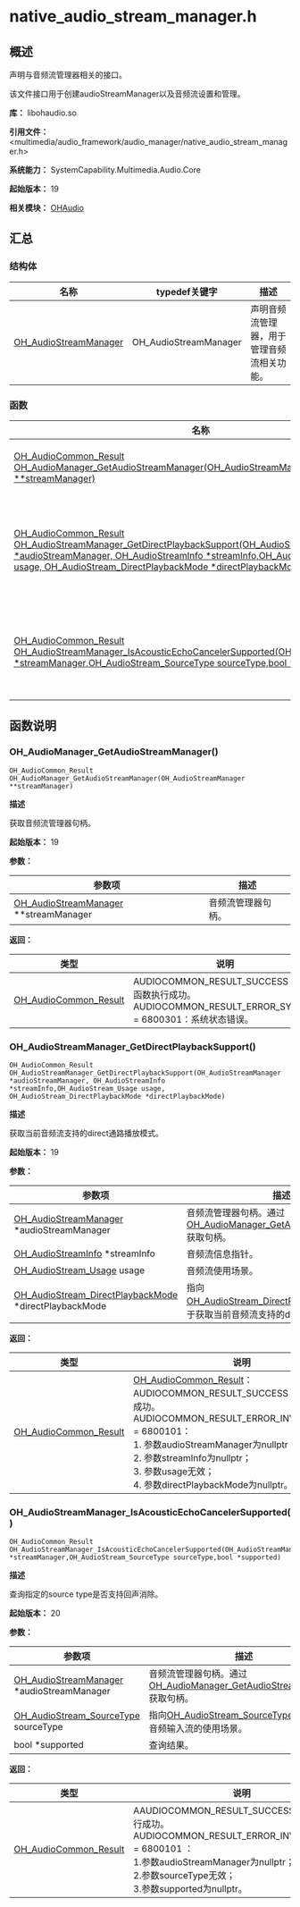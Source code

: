 # native_audio_stream_manager.h

## 概述

声明与音频流管理器相关的接口。

该文件接口用于创建audioStreamManager以及音频流设置和管理。

**库：** libohaudio.so

**引用文件：** <multimedia/audio_framework/audio_manager/native_audio_stream_manager.h>

**系统能力：** SystemCapability.Multimedia.Audio.Core

**起始版本：** 19

**相关模块：** [OHAudio](capi-ohaudio.md)

## 汇总

### 结构体

| 名称 | typedef关键字 | 描述 |
| -- | -- | -- |
| [OH_AudioStreamManager](capi-oh-audiostreammanager.md) | OH_AudioStreamManager | 声明音频流管理器，用于管理音频流相关功能。 |

### 函数

| 名称 | 描述 |
| -- | -- |
| [OH_AudioCommon_Result OH_AudioManager_GetAudioStreamManager(OH_AudioStreamManager **streamManager)](#oh_audiomanager_getaudiostreammanager) | 获取音频流管理器句柄。 |
| [OH_AudioCommon_Result OH_AudioStreamManager_GetDirectPlaybackSupport(OH_AudioStreamManager *audioStreamManager, OH_AudioStreamInfo *streamInfo,OH_AudioStream_Usage usage, OH_AudioStream_DirectPlaybackMode *directPlaybackMode)](#oh_audiostreammanager_getdirectplaybacksupport) | 获取当前音频流支持的direct通路播放模式。 |
| [OH_AudioCommon_Result OH_AudioStreamManager_IsAcousticEchoCancelerSupported(OH_AudioStreamManager *streamManager,OH_AudioStream_SourceType sourceType,bool *supported)](#oh_audiostreammanager_isacousticechocancelersupported) | 查询指定的source type是否支持回声消除。 |

## 函数说明

### OH_AudioManager_GetAudioStreamManager()

```
OH_AudioCommon_Result OH_AudioManager_GetAudioStreamManager(OH_AudioStreamManager **streamManager)
```

**描述**

获取音频流管理器句柄。

**起始版本：** 19

**参数：**

| 参数项 | 描述 |
| -- | -- |
| [OH_AudioStreamManager](capi-oh-audiostreammanager.md) **streamManager | 音频流管理器句柄。 |

**返回：**

| 类型 | 说明 |
| -- | -- |
| [OH_AudioCommon_Result](capi-native-audio-common-h.md#oh_audiocommon_result) | AUDIOCOMMON_RESULT_SUCCESS = 0：函数执行成功。<br>         AUDIOCOMMON_RESULT_ERROR_SYSTEM = 6800301：系统状态错误。 |

### OH_AudioStreamManager_GetDirectPlaybackSupport()

```
OH_AudioCommon_Result OH_AudioStreamManager_GetDirectPlaybackSupport(OH_AudioStreamManager *audioStreamManager, OH_AudioStreamInfo *streamInfo,OH_AudioStream_Usage usage, OH_AudioStream_DirectPlaybackMode *directPlaybackMode)
```

**描述**

获取当前音频流支持的direct通路播放模式。

**起始版本：** 19


**参数：**

| 参数项 | 描述 |
| -- | -- |
| [OH_AudioStreamManager](capi-oh-audiostreammanager.md) *audioStreamManager | 音频流管理器句柄。通过 [OH_AudioManager_GetAudioStreamManager](capi-native-audio-stream-manager-h.md#oh_audiomanager_getaudiostreammanager)获取句柄。 |
| [OH_AudioStreamInfo](capi-oh-audiostreaminfo.md) *streamInfo | 音频流信息指针。  |
| [OH_AudioStream_Usage](capi-native-audiostream-base-h.md#oh_audiostream_usage) usage | 音频流使用场景。    |
| [OH_AudioStream_DirectPlaybackMode](capi-native-audiostream-base-h.md#oh_audiostream_directplaybackmode) *directPlaybackMode | 指向 [OH_AudioStream_DirectPlaybackMode](capi-native-audiostream-base-h.md#oh_audiostream_directplaybackmode)，用于获取当前音频流支持的direct通路播放模式。    |

**返回：**

| 类型 | 说明 |
| -- | -- |
| [OH_AudioCommon_Result](capi-native-audio-common-h.md#oh_audiocommon_result) | [OH_AudioCommon_Result](capi-native-audio-common-h.md#oh_audiocommon_result)：<br>         AUDIOCOMMON_RESULT_SUCCESS = 0：函数执行成功。<br>         AUDIOCOMMON_RESULT_ERROR_INVALID_PARAM = 6800101：<br>                                                        1. 参数audioStreamManager为nullptr；<br>                                                        2. 参数streamInfo为nullptr；<br>                                                        3. 参数usage无效；<br>                                                        4. 参数directPlaybackMode为nullptr。 |

### OH_AudioStreamManager_IsAcousticEchoCancelerSupported()

```
OH_AudioCommon_Result OH_AudioStreamManager_IsAcousticEchoCancelerSupported(OH_AudioStreamManager *streamManager,OH_AudioStream_SourceType sourceType,bool *supported)
```

**描述**

查询指定的source type是否支持回声消除。

**起始版本：** 20


**参数：**

| 参数项 | 描述 |
| -- | -- |
| [OH_AudioStreamManager](capi-oh-audiostreammanager.md) *audioStreamManager | 音频流管理器句柄。通过 [OH_AudioManager_GetAudioStreamManager](capi-native-audio-stream-manager-h.md#oh_audiomanager_getaudiostreammanager)获取句柄。 |
| [OH_AudioStream_SourceType](capi-native-audiostream-base-h.md#oh_audiostream_sourcetype) sourceType | 指向[OH_AudioStream_SourceType](capi-native-audiostream-base-h.md#oh_audiostream_sourcetype)，用于设置音频输入流的使用场景。 |
| bool *supported | 查询结果。 |

**返回：**

| 类型 | 说明 |
| -- | -- |
| [OH_AudioCommon_Result](capi-native-audio-common-h.md#oh_audiocommon_result) | AAUDIOCOMMON_RESULT_SUCCESS = 0 ：函数执行成功。<br>     AUDIOCOMMON_RESULT_ERROR_INVALID_PARAM = 6800101 ：<br>                                                    1.参数audioStreamManager为nullptr；<br>                                                    2.参数sourceType无效；<br>                                                    3.参数supported为nullptr。 |


